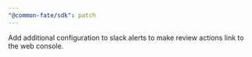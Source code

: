 ```yaml
---
"@common-fate/sdk": patch
---
```


Add additional configuration to slack alerts to make review actions link to the web console.
